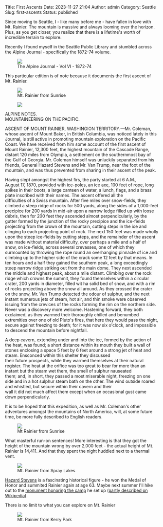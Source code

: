 Title: First Ascents
Date: 2023-11-27 21:04
Author: admin
Category: Seattle
Slug: first-ascents
Status: published



Since moving to Seattle, I - like many before me - have fallen in love with Mt. Rainier. The mountain is massive and always looming over the horizon. Plus, as you get closer, you realize that there is a lifetime's worth of incredible terrain to explore.





Recently I found myself in the Seattle Public Library and stumbled across the Alpine Journal - specifically the 1872-74 volume.





<figure class=" size-large">
<img src="{static}/images/2023/11/IMG_2386-768x1024.jpeg" class="" /><br />

<figcaption>The Alpine Journal - Vol VI - 1872-74</figcaption>
</figure>





This particular edition is of note because it documents the first ascent of Mt. Rainier.





<figure class=" size-large">
<img src="{static}/images/2023/11/IMG_2019-1024x576.jpeg" class="" /><br />

<figcaption>Mt. Rainier from Sunrise</figcaption>
</figure>





<figure class=" size-full">
<img src="{static}/images/2023/11/Screen-Shot-2023-11-27-at-7.46.01-PM.png" class="" />
</figure>





ALPINE NOTES.  
MOUNTAINEERING ON THE PACIFIC.





  
ASCENT OF MOUNT RAINIER, WASHINGION TERRITORY.—Mr. Coleman, whose ascent of Mount Baker, in British Columbia, was noticed lately in this Journal, is still active in promoting mountain exploration on the Pacific Coast. We have received from him some account of the first ascent of Mount Rainier, 12,300 feet, the highest mountain of the Cascade Range, distant 120 miles from Olympia, a settlement on the southernmost bay of the Gulf of Georgia. Mr. Coleman himself was unluckily separated from his friends, General Hazard Stevens and Mr. Van Trump, near the foot of the mountain, and was thus prevented from sharing in their ascent of the peak.  





Having slept amongst the highest firs, the party started at 6 A.M.,  
August 17, 1870, provided with ice-poles, an ice axe, 100 feet of rope, long spikes in their boots, a large canteen of water, a lunch, flags, and a brass plate inscribed with their names. The ascent offered all the  
difficulties of a Swiss mountain. After five miles over snow-fields, they climbed a steep ridge of rocks for 500 yards, along the sides of a 1,000-feet precipice for 200 yards in mid-air upon a narrow ledge filled up with loose débris, then for 200 feet they ascended almost perpendicularly, by the gutter formed by the junction of the rocky precipice and the ice-fields projecting from the crown of the mountain, cutting steps in the ice and clinging to each projecting point of rock. The next 150 feet was made wholly upon the steep ice-fields by cutting steps, and the remainder of the ascent was made without material difficulty, over perhaps a mile and a half of snow, on ice-fields, across several crevasses, one of which they surmounted by throwing the rope round an overhanging pinnacle of ice and climbing up to the higher side of the crack some 12 feet by that means. In ten hours and a half they gained the southern peak, a long exceedingly steep narrow ridge striking out from the main dome. They next ascended the middle and highest peak, about a mile distant. Climbing over the rock ridge which crowns the summit, they found themselves within a circular crater, 200 yards in diameter, filled wit ha solid bed of snow, and with a rim of rocks projecting above the snow all around. As they crossed the crater on the snow, Mr. Van Trump detected the odour of sulphur, and the next instant numerous jets of steam, hot air, and thin smoke were observed issuing from the crevices of the rocks forming the rim on the northern side. Never was a discovery more welcome. Hastening forward, they both exclaimed, as they warmed their thoroughly chilled and benumbed extremities over one of old Pluto's fires, that here they would pass the night, secure against freezing to death; for it was now six o'clock, and impossible to descend the mountain before nightfall.  





A deep cavern, extending under and into the ice, formed by the action of the heat, was found; a short distance within its mouth they built a wall of stones enclosing a space 5 feet by 6 feet around a strong jet of heat and steam. Ensconced within this shelter they discussed  
their future prospects, while they warmed themselves at their natural register. The heat at the orifice was too great to bear for more than an instant but the steam wet them, the smell of sulphur nauseated  
them; and, in short, they passed a most miserable night, freezing on one side and in a hot sulphur steam bath on the other. The wind outside roared and whistled, but secure within their cavern and their  
wall it did not much affect them except when an occasional gust came down perpendicularly.





  
It is to be hoped that this expedition, as well as Mr. Coleman's other adventures amongst the mountains of North America, will, at some future time, be more fully described to English readers.





<figure class=" size-large">
<img src="{static}/images/2023/11/IMG_1457-1024x768.jpeg" class="" /><br />

<figcaption>Mt Rainier from Sunrise</figcaption>
</figure>





What masterful run-on sentences! More interesting is that they got the height of the mountain wrong by over 2,000 feet - the actual height of Mt. Rainier is 14,411. And that they spent the night huddled next to a thermal vent.





<figure class=" size-large">
<img src="{static}/images/2023/11/IMG_6841-1024x768.jpg" class="" /><br />

<figcaption>Mt. Rainier from Spray Lakes</figcaption>
</figure>





[Hazard Stevens](https://en.wikipedia.org/wiki/Hazard_Stevens) is a fascinating historical figure - he won the Medal of Honor and summited Rainier again at age 63. Maybe next summer I'll hike out to the [monument honoring the camp](https://maps.app.goo.gl/6MekxgivL8UeDfkN7) he set up ([partly described on Wikipedia](https://en.wikipedia.org/wiki/Timeline_of_Mount_Rainier_expeditions)).





There is no limit to what you can explore on Mt. Rainier





<figure class=" size-large">
<img src="{static}/images/2023/11/IMG_0203-1024x398.jpeg" class="" /><br />

<figcaption>Mt. Rainier from Kerry Park</figcaption>
</figure>






